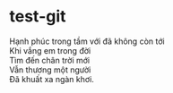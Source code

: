 # test-git
Hạnh phúc trong tầm với đã không còn tới  
Khi vắng em trong đời  
Tìm đến chân trời mới  
Vẫn thương một người  
Đã khuất xa ngàn khơi.  
